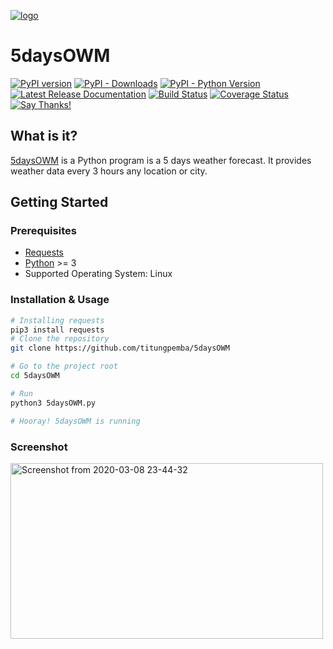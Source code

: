 [![logo](logos/180x180.png)](https://github.com/csparpa)

#  5daysOWM 
[![PyPI version](https://badge.fury.io/py/pyowm.svg)](https://badge.fury.io/py/pyowm)
[![PyPI - Downloads](https://img.shields.io/pypi/dm/pyowm.svg)](https://img.shields.io/pypi/dm/pyowm.svg)
[![PyPI - Python Version](https://img.shields.io/pypi/pyversions/pyowm.svg)](https://img.shields.io/pypi/pyversions/pyowm.svg)
[![Latest Release Documentation](https://readthedocs.org/projects/pyowm/badge/?version=latest)](https://pyowm.readthedocs.io/en/latest/)
[![Build Status](https://travis-ci.org/csparpa/pyowm.png?branch=master)](https://travis-ci.org/csparpa/pyowm)
[![Coverage Status](https://coveralls.io/repos/github/csparpa/pyowm/badge.svg?branch=master)](https://coveralls.io/github/csparpa/pyowm?branch=master)
[![Say Thanks!](https://img.shields.io/badge/Say%20Thanks-!-1EAEDB.svg)](https://saythanks.io/to/csparpa)

##  What is it?
[5daysOWM](https://github.com/titungpemba/5daysOWM) is a Python program is a 5 days weather forecast. It provides weather data every 3 hours any location or city.

## Getting Started

### Prerequisites

- [Requests](https://pypi.org/project/requests/)
- [Python](https://www.python.org/downloads/) >= 3
- Supported Operating System: Linux

### Installation & Usage

```sh
# Installing requests
pip3 install requests 
# Clone the repository
git clone https://github.com/titungpemba/5daysOWM

# Go to the project root
cd 5daysOWM

# Run
python3 5daysOWM.py

# Hooray! 5daysOWM is running 
```
### Screenshot
<a data-flickr-embed="true" data-header="true" data-context="true" href="https://www.flickr.com/photos/187412877@N05/49657980612/in/dateposted-public/" title="Screenshot from 2020-03-08 23-44-32"><img src="https://live.staticflickr.com/65535/49657980612_1f927bc566.jpg" width="500" height="281" alt="Screenshot from 2020-03-08 23-44-32"></a>